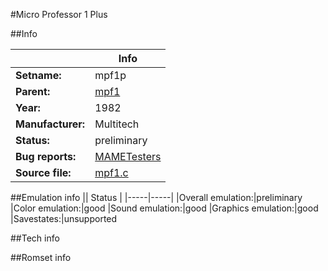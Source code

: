 #Micro Professor 1 Plus

##Info

||Info|
|-----|-----|
|**Setname:**|mpf1p
|**Parent:**|[mpf1](mpf1.md)
|**Year:**|1982
|**Manufacturer:**|Multitech
|**Status:**|preliminary
|**Bug reports:**|[MAMETesters](http://mametesters.org/view_all_set.php?type=1&temporary=y&search=mpf1.c)
|**Source file:**|[mpf1.c](https://github.com/mamedev/mame/blob/master/src/mess/drivers/mpf1.c)

##Emulation info
|| Status |
|-----|-----|
|Overall emulation:|preliminary
|Color emulation:|good
|Sound emulation:|good
|Graphics emulation:|good
|Savestates:|unsupported

##Tech info

##Romset info

<!--- START OF EDITED COMMENT DO NOT TOUCH TEXT ABOVE-->
